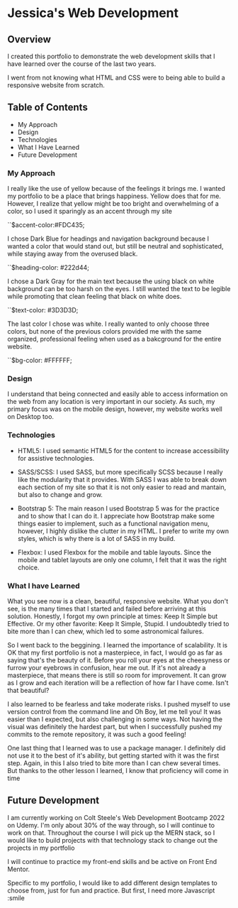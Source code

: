 # Jessica's Web Development

## Overview

<p>I created this portfolio to demonstrate the web development skills that I have learned over the course of the last two years.</p>

<p>I went from not knowing what HTML and CSS were to being able to build a responsive website from scratch.
</p>


## Table of Contents

<ul>
    <li>My Approach</li>
    <li>Design</li>
    <li>Technologies</li>
    <li>What I Have Learned</li>
    <li>Future Development</li>
</ul>

### My Approach
<p> I really like the use of yellow because of the feelings it brings me. I wanted my portfolio to be a place that brings happiness. Yellow does that for me. However, I realize that yellow might be too bright and overwhelming of a color, so I used it sparingly as an accent through my site</p>

``$accent-color:#FDC435; <!-- Yellow-->

<p> I chose Dark Blue for headings and navigation background because I wanted a color that would stand out, but still be neutral and sophisticated, while staying away from the overused black. <p>

``$heading-color:  #222d44; <!--Dark Blue-->

<p>I chose a Dark Gray for the main text because the using black on white background can be too harsh on the eyes. I still wanted the text to be legible while promoting that clean feeling that black on white does.</p>

``$text-color: #3D3D3D; <!--Dark Gray-->

<p>The last color I chose was white. I really wanted to only choose three colors, but none of the previous colors provided me with the same organized, professional feeling when used as a bakcground for the entire website.</p>

``$bg-color: #FFFFFF; <!--White-->


### Design

<p>I understand that being connected and easily able to access information on the web from any location is very important in our society. As such, my primary focus was on the mobile design, however, my website works well on Desktop too. </p>


### Technologies

 * HTML5: I used semantic HTML5 for the content to increase accessibility for assistive technologies.

* SASS/SCSS: I used SASS, but more specifically SCSS because I really like the modularity that it provides. With SASS I was able to break down each section of my site so that it is not only easier to read and mantain, but also to change and grow.

* Bootstrap 5: The main reason I used Bootstrap 5 was for the practice and to show that I can do it. I appreciate how Bootstrap make some things easier to implement, such as a functional navigation menu, however, I highly dislike the clutter in my HTML. I prefer to write my own styles, which is why there is a lot of SASS in my build.

* Flexbox: I used Flexbox for the mobile and table layouts. Since the mobile and tablet layouts are only one column, I felt that it was the right choice. 


### What I have Learned

<p> What you see now is a clean, beautiful, responsive website. What you don't see, is the many times that I started and failed before arriving at this solution. Honestly, I forgot my own principle at times: Keep It Simple but Effective. Or my other favorite: Keep It Simple, Stupid. I undoubtedly tried to bite  more than I can chew, which led to some astronomical failures.</p>

<p> So I went back to the beggining. I learned the importance of scalability. It is OK that my first portfolio is not a masterpiece, in fact, I would go as far as saying that's the beauty of it. Before you roll your eyes at the cheesyness or furrow your eyebrows in confusion, hear me out. If it's not already a masterpiece, that means there is still so room for improvement. It can grow as I grow and each iteration will be a reflection of how far I have come. Isn't that beautiful?</p>

<p> I also learned to be fearless and take moderate risks. I pushed myself to use version control from the command line and Oh Boy, let me tell you!  It was easier than I expected, but also challenging in some ways. Not having the visual was definitely the hardest part, but when I successfully pushed my commits to the remote repository, it was such a good feeling!</p>

<p> One last thing that I learned was to use a package manager. I definitely did not use it to the best of it's ability, but getting started with it was the first step. Again, in this I also tried to bite more than I can chew several times. But thanks to the other lesson I learned, I know that proficiency will come in time </p>

## Future Development

<p> I am currently working on Colt Steele's Web Development Bootcamp 2022 on Udemy. I'm only about 30% of the way through, so I will continue to work on that. Throughout the course I will pick up the MERN stack, so I would like to build projects with that technology stack to change out the projects in my portfolio</p>

<p> I will continue to practice my front-end skills and be active on Front End Mentor.</p>

<p>Specific to my portfolio, I would like to add different design templates to choose from, just for fun and practice. But first, I need more Javascript 
:smile <p> 